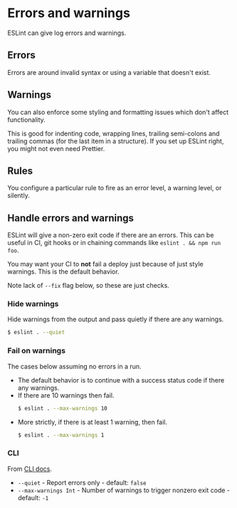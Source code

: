 # Errors and warnings


ESLint can give log errors and warnings.


## Errors

Errors are around invalid syntax or using a variable that doesn't exist.


## Warnings

You can also enforce some styling and formatting issues which don't affect functionality. 

This is good for indenting code, wrapping lines, trailing semi-colons and trailing commas (for the last item in a structure). If you set up ESLint right, you might not even need Prettier.


## Rules

You configure a particular rule to fire as an error level, a warning level, or silently.


## Handle errors and warnings

ESLint will give a non-zero exit code if there are an errors. This can be useful in CI, git hooks or in chaining commands like `eslint . && npm run foo`. 

You may want your CI to **not** fail a deploy just because of just style warnings. This is the default behavior.

Note lack of `--fix` flag below, so these are just checks.

### Hide warnings

Hide warnings from the output and pass quietly if there are any warnings.

```sh
$ eslint . --quiet
```

### Fail on warnings

The cases below assuming no errors in a run. 

- The default behavior is to continue with a success status code if there any warnings.
- If there are 10 warnings then fail.
    ```sh
    $ eslint . --max-warnings 10
    ```
- More strictly, if there is at least 1 warning, then fail.
    ```sh
    $ eslint . --max-warnings 1
    ```

### CLI

From [CLI docs](https://eslint.org/docs/user-guide/command-line-interface).

- `--quiet` - Report errors only - default: `false`
- `--max-warnings Int` - Number of warnings to trigger nonzero exit code - default: `-1`

